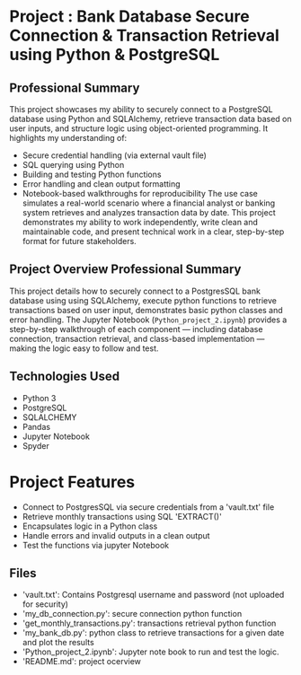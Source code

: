 # Project : Bank Database Secure Connection & Transaction Retrieval using Python & PostgreSQL

## Professional Summary
This project showcases my ability to securely connect to a PostgreSQL database using Python and SQLAlchemy, retrieve transaction data based on user inputs, and structure logic using object-oriented programming.
It highlights my understanding of:
- Secure credential handling (via external vault file)
- SQL querying using Python
- Building and testing Python functions
- Error handling and clean output formatting
- Notebook-based walkthroughs for reproducibility
The use case simulates a real-world scenario where a financial analyst or banking system retrieves and analyzes transaction data by date. This project demonstrates my ability to work independently, write clean and maintainable code, and present technical work in a clear, step-by-step format for future stakeholders.



## Project Overview Professional Summary
This project details how to securely connect to a PostgresSQL bank database using using SQLAlchemy, execute python functions to retrieve transactions based on user input, demonstrates basic python classes and error handling.
The Jupyter Notebook (`Python_project_2.ipynb`) provides a step-by-step walkthrough of each component — including database connection, transaction retrieval, and class-based implementation — making the logic easy to follow and test.


## Technologies Used
- Python 3
- PostgreSQL
- SQLALCHEMY
- Pandas
- Jupyter Notebook
- Spyder


# Project Features
- Connect to PostgresSQL via secure credentials from a 'vault.txt' file
- Retrieve monthly transactions using SQL 'EXTRACT()'
- Encapsulates logic in a Python class
- Handle errors and invalid outputs in a clean output
-  Test the functions via jupyter Notebook


## Files
- 'vault.txt': Contains Postgresql username and password (not uploaded for security)
- 'my_db_connection.py': secure connection python function
- 'get_monthly_transactions.py': transactions retrieval python function
- 'my_bank_db.py': python class to retrieve transactions for a given date and plot the results
- 'Python_project_2.ipynb': Jupyter note book to run and test the logic.
- 'README.md': project ocerview
